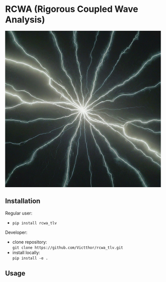 
# RCWA (Rigorous Coupled Wave Analysis)

![Gemini_Generated_Image_z1rgs1z1rgs1z1rg.jpeg](docs%2Fimages%2FGemini_Generated_Image_z1rgs1z1rgs1z1rg.jpeg)

## Installation  

Regular user:  
* `pip install rcwa_tlv`  

Developer:  
* clone repository:  
  `git clone https://github.com/Victthor/rcwa_tlv.git`
* install locally:  
  `pip install -e .`

## Usage  


